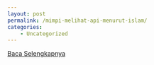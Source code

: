 ```yaml
---
layout: post
permalink: /mimpi-melihat-api-menurut-islam/
categories:
    - Uncategorized
---
```


[Baca Selengkapnya](/03)